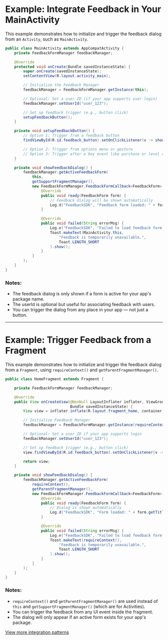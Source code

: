 # Example: Integrate Feedback in Your MainActivity
This example demonstrates how to initialize and trigger the feedback dialog from an `Activity`, such as `MainActivity`.

```java
public class MainActivity extends AppCompatActivity {
    private FeedbackFormManager feedbackManager;

    @Override
    protected void onCreate(Bundle savedInstanceState) {
        super.onCreate(savedInstanceState);
        setContentView(R.layout.activity_main);

        // Initialize the Feedback Manager
        feedbackManager = FeedbackFormManager.getInstance(this);

        // Optional: Set a user ID (if your app supports user login)
        feedbackManager.setUserId("user_123");

        // Set up feedback trigger (e.g., button click)
        setupFeedbackButton();
    }

    private void setupFeedbackButton() {
        // Option 1: Trigger from a feedback button
        findViewById(R.id.feedback_button).setOnClickListener(v -> showFeedbackDialog());

        // Option 2: Trigger from options menu or gesture
        // Option 3: Trigger after a key event like purchase or level completion
    }

    private void showFeedbackDialog() {
        feedbackManager.getActiveFeedbackForm(
            this,
            getSupportFragmentManager(),
            new FeedbackFormManager.FeedbackFormCallback<FeedbackForm>() {
                @Override
                public void ready(FeedbackForm form) {
                    // Feedback dialog will be shown automatically
                    Log.d("FeedbackSDK", "Feedback form loaded: " + form.getTitle());
                }

                @Override
                public void failed(String errorMsg) {
                    Log.e("FeedbackSDK", "Failed to load feedback form: " + errorMsg);
                    Toast.makeText(MainActivity.this,
                        "Feedback is temporarily unavailable.",
                        Toast.LENGTH_SHORT
                    ).show();
                }
            }
        );
    }
}

```

### Notes:
- The feedback dialog is only shown if a form is active for your app's package name.
- The userId is optional but useful for associating feedback with users.
- You can trigger the dialog from any place in your app — not just a button.

---

# Example: Trigger Feedback from a Fragment
This example demonstrates how to initialize and trigger the feedback dialog from a `Fragment`, using `requireContext()` and `getParentFragmentManager()`.

```java
public class HomeFragment extends Fragment {

    private FeedbackFormManager feedbackManager;

    @Override
    public View onCreateView(@NonNull LayoutInflater inflater, ViewGroup container,
                             Bundle savedInstanceState) {
        View view = inflater.inflate(R.layout.fragment_home, container, false);

        // Initialize Feedback Manager
        feedbackManager = FeedbackFormManager.getInstance(requireContext());

        // Optional: Set a user ID if your app supports login
        feedbackManager.setUserId("user_123");

        // Set up feedback trigger (e.g., button click)
        view.findViewById(R.id.feedback_button).setOnClickListener(v -> showFeedbackDialog());

        return view;
    }

    private void showFeedbackDialog() {
        feedbackManager.getActiveFeedbackForm(
            requireContext(),
            getParentFragmentManager(),
            new FeedbackFormManager.FeedbackFormCallback<FeedbackForm>() {
                @Override
                public void ready(FeedbackForm form) {
                    // Dialog is shown automatically
                    Log.d("FeedbackSDK", "Form loaded: " + form.getTitle());
                }

                @Override
                public void failed(String errorMsg) {
                    Log.e("FeedbackSDK", "Failed to load feedback form: " + errorMsg);
                    Toast.makeText(requireContext(),
                        "Feedback is temporarily unavailable.",
                        Toast.LENGTH_SHORT
                    ).show();
                }
            }
        );
    }
}
```

### Notes:
- `requireContext()` and `getParentFragmentManager()` are used instead of `this` and `getSupportFragmentManager()` (which are for Activities).
- You can trigger the feedback from any UI event inside the fragment.
- The dialog will only appear if an active form exists for your app's package.



[View more integration patterns](./example-integration-patterns)